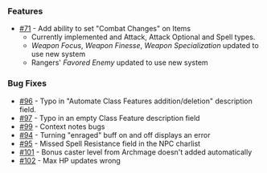 ### Features
- [#71](https://github.com/Rughalt/D3Vilia/issues/71) - Add ability to set "Combat Changes" on Items
    - Currently implemented and Attack, Attack Optional and Spell types.
    - *Weapon Focus*, *Weapon Finesse*, *Weapon Specialization* updated to use new system
    - Rangers' *Favored Enemy* updated to use new system

### Bug Fixes
- [#96](https://github.com/Rughalt/D3Vilia/issues/96) - Typo in "Automate Class Features addition/deletion" description field. 
- [#97](https://github.com/Rughalt/D3Vilia/issues/97) - Typo in an empty Class Feature description field
- [#99](https://github.com/Rughalt/D3Vilia/issues/99) - Context notes bugs
- [#94](https://github.com/Rughalt/D3Vilia/issues/94) - Turning "enraged" buff on and off displays an error
- [#95](https://github.com/Rughalt/D3Vilia/issues/95) - Missed Spell Resistance field in the NPC charlist
- [#101](https://github.com/Rughalt/D3Vilia/issues/101) - Bonus caster level from Archmage doesn't added automatically
- [#102](https://github.com/Rughalt/D3Vilia/issues/102) - Max HP updates wrong


